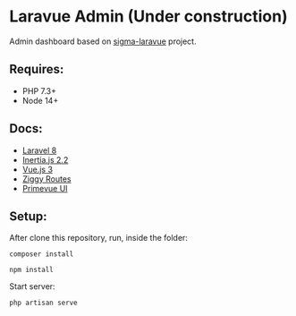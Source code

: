 # Laravue Admin (Under construction)

Admin dashboard based on [sigma-laravue](https://github.com/alex-unruh/sigma-laravue) project.

## Requires:

- PHP 7.3+
- Node 14+

## Docs:
- [Laravel 8](https://laravel.com/docs/8.x)
- [Inertia.js 2.2](https://inertiajs.com/)
- [Vue.js 3](https://v3.vuejs.org/guide/introduction.html)
- [Ziggy Routes](https://github.com/tighten/ziggy)
- [Primevue UI](https://primefaces.org/primevue/showcase/#/)

## Setup:

After clone this repository, run, inside the folder:

```
composer install
```
```
npm install
```
Start server:

```
php artisan serve
```

